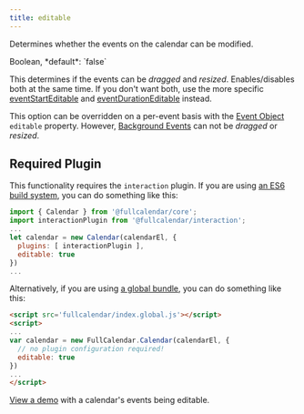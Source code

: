 ```yaml
---
title: editable
---
```


Determines whether the events on the calendar can be modified.

<div class='spec' markdown='1'>
Boolean, *default*: `false`
</div>

This determines if the events can be *dragged* and *resized*. Enables/disables both at the same time. If you don't want both, use the more specific [eventStartEditable](eventStartEditable) and [eventDurationEditable](eventDurationEditable) instead.

This option can be overridden on a per-event basis with the [Event Object](event-object) `editable` property. However, [Background Events](background-events) can not be *dragged* or *resized*.

## Required Plugin

This functionality requires the `interaction` plugin. If you are using [an ES6 build system](initialize-es6), you can do something like this:

```js
import { Calendar } from '@fullcalendar/core';
import interactionPlugin from '@fullcalendar/interaction';
...
let calendar = new Calendar(calendarEl, {
  plugins: [ interactionPlugin ],
  editable: true
})
...
```

Alternatively, if you are using [a global bundle](initialize-globals), you can do something like this:

```html
<script src='fullcalendar/index.global.js'></script>
<script>
...
var calendar = new FullCalendar.Calendar(calendarEl, {
  // no plugin configuration required!
  editable: true
})
...
</script>
```

[View a demo](event-dragging-resizing-demo) with a calendar's events being editable.
